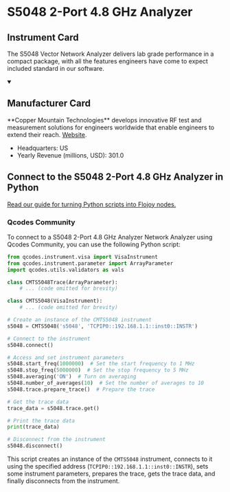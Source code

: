 
# S5048 2-Port 4.8 GHz Analyzer

## Instrument Card

The S5048 Vector Network Analyzer delivers lab grade performance in a compact package, with all the features engineers have come to expect included standard in our software.

<details open>
<summary><h2>Manufacturer Card</h2></summary>
**Copper Mountain Technologies** develops innovative RF test and measurement solutions for engineers worldwide that enable engineers to extend their reach. <a href=https://coppermountaintech.com/>Website</a>.
<br>
<ul>
  <li>Headquarters: US</li>
  <li>Yearly Revenue (millions, USD): 301.0</li>
</ul>
</details>

## Connect to the S5048 2-Port 4.8 GHz Analyzer in Python

[Read our guide for turning Python scripts into Flojoy nodes.](https://docs.flojoy.ai/custom-nodes/creating-custom-node/)


### Qcodes Community

To connect to a S5048 2-Port 4.8 GHz Analyzer Network Analyzer using Qcodes Community, you can use the following Python script:

```python
from qcodes.instrument.visa import VisaInstrument
from qcodes.instrument.parameter import ArrayParameter
import qcodes.utils.validators as vals

class CMTS5048Trace(ArrayParameter):
    # ... (code omitted for brevity)

class CMTS5048(VisaInstrument):
    # ... (code omitted for brevity)

# Create an instance of the CMTS5048 instrument
s5048 = CMTS5048('s5048', 'TCPIP0::192.168.1.1::inst0::INSTR')

# Connect to the instrument
s5048.connect()

# Access and set instrument parameters
s5048.start_freq(1000000)  # Set the start frequency to 1 MHz
s5048.stop_freq(5000000)  # Set the stop frequency to 5 MHz
s5048.averaging('ON')  # Turn on averaging
s5048.number_of_averages(10)  # Set the number of averages to 10
s5048.trace.prepare_trace()  # Prepare the trace

# Get the trace data
trace_data = s5048.trace.get()

# Print the trace data
print(trace_data)

# Disconnect from the instrument
s5048.disconnect()
```

This script creates an instance of the `CMTS5048` instrument, connects to it using the specified address (`TCPIP0::192.168.1.1::inst0::INSTR`), sets some instrument parameters, prepares the trace, gets the trace data, and finally disconnects from the instrument.

